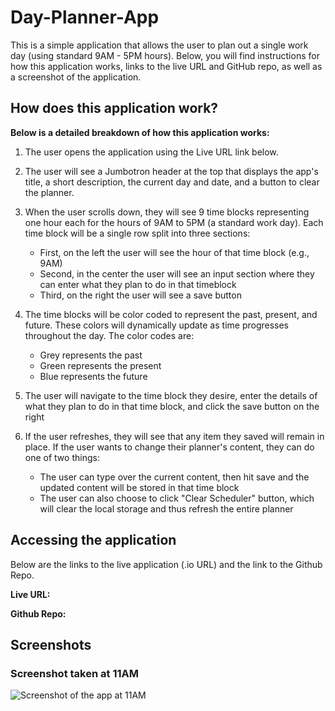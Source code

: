 # Day-Planner-App
This is a simple application that allows the user to plan out a single work day (using standard 9AM - 5PM hours). Below, you will find instructions for how this application works, links to the live URL and GitHub repo, as well as a screenshot of the application. 



## How does this application work?
**Below is a detailed breakdown of how this application works:**

1. The user opens the application using the Live URL link below.

2. The user will see a Jumbotron header at the top that displays the app's title, a short description, the current day and date, and a button to clear the planner.

3. When the user scrolls down, they will see 9 time blocks representing one hour each for the hours of 9AM to 5PM (a standard work day). Each time block will be a single row split into three sections:
    - First, on the left the user will see the hour of that time block (e.g., 9AM)
    - Second, in the center the user will see an input section where they can enter what they plan to do in that timeblock
    - Third, on the right the user will see a save button

4. The time blocks will be color coded to represent the past, present, and future. These colors will dynamically update as time progresses throughout the day. The color codes are:
    - Grey represents the past
    - Green represents the present
    - Blue represents the future

5. The user will navigate to the time block they desire, enter the details of what they plan to do in that time block, and click the save button on the right

6. If the user refreshes, they will see that any item they saved will remain in place. If the user wants to change their planner's content, they can do one of two things:
    - The user can type over the current content, then hit save and the updated content will be stored in that time block
    - The user can also choose to click "Clear Scheduler" button, which will clear the local storage and thus refresh the entire planner



## Accessing the application
Below are the links to the live application (.io URL) and the link to the Github Repo.

**Live URL:** 

**Github Repo:** 



## Screenshots
### Screenshot taken at 11AM
![Screenshot of the app at 11AM](Assets/Screenshots/Planning%20App_11A.png) 

